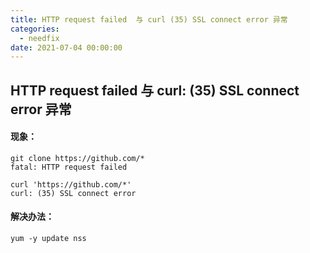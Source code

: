 ```yaml
---
title: HTTP request failed  与 curl (35) SSL connect error 异常
categories:
  - needfix
date: 2021-07-04 00:00:00
---
```

## HTTP request failed  与 curl: (35) SSL connect error 异常


#### 现象：
```shell
git clone https://github.com/*
fatal: HTTP request failed  

curl 'https://github.com/*'
curl: (35) SSL connect error
```

#### 解决办法：
```shell
yum -y update nss
```

